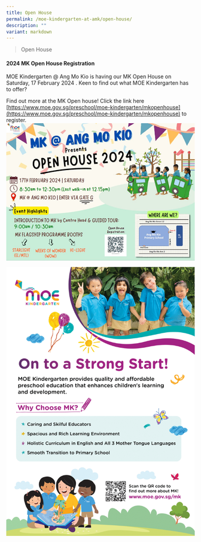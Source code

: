 ```yaml
---
title: Open House
permalink: /moe-kindergarten-at-amk/open-house/
description: ""
variant: markdown
---
```

>Open House

#### 2024 MK Open House Registration

MOE Kindergarten @ Ang Mo Kio is having our MK Open House on Saturday, 17 February 2024 . Keen to find out what MOE Kindergarten has to offer?

Find out more at the MK Open house!   Click the link here [https://www.moe.gov.sg/preschool/moe-kindergarten/mkopenhouse](https://www.moe.gov.sg/preschool/moe-kindergarten/mkopenhouse) to register.
![](/images/MOE%20Kindergarten/MK_Openhouse2024.jpg)

![](/images/MOE%20Kindergarten/2023%20MK%20OH%20Flyer-1.png)